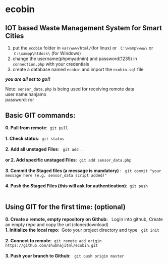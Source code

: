 # ecobin
## IOT based Waste Management System for Smart Cities <br>
1. put the `ecobin` folder in `var/www/html/`(for linux) or &nbsp; `C:\wamp\www\` or &nbsp;`C:\xampp\htdocs\` (for Windows)<br>
2. change the username(phpmyadmin) and password(1235) in `connection.php` with your credentials<br>
3. create a database named `ecobin` and import the `ecobin.sql` file<br>

**_you are all set to go!!_**<br>

Note: `sensor_data.php` is being used for receiving remote data <br>
user name:hanjamo<br>
password: ror <br>

## Basic GIT commands:
**0. Pull from remote**:&nbsp; `git pull`<br>
<br>**1. Check status**: &nbsp;`git status` <br>
<br>**2. Add all unstaged Files**: &nbsp; `git add .` <br>
<br>**or 2. Add specific unstaged Files**:&nbsp;  `git add sensor_data.php` <br>
<br>**3. Commit the Staged files (a message is mandatory)** : &nbsp; `git commit "your message here (e.g. sensor_data script added)"` <br>
<br>**4. Push the Staged Files (this will ask for authentication)**:&nbsp;  `git push` <br>
<br>
## Using GIT for the first time: (optional)
**0. Create a remote, empty repository on Github:** &nbsp; Login into github, Create an empty repo and copy the url (clone/download)&nbsp; <br>
**1. Initialize the local repo**:&nbsp; Goto your project directory and type &nbsp;  `git init` <br>
<br>**2. Connect to remote**:&nbsp;  `git remote add origin https://github.com/shubhajitml/ecobin.git` <br>
<br>**3. Push your branch to Github:** &nbsp;  `git push origin master` <br>

